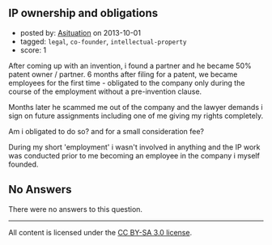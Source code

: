 ## IP ownership and obligations

- posted by: [Asituation](https://stackexchange.com/users/-1/28107-asituation) on 2013-10-01
- tagged: `legal`, `co-founder`, `intellectual-property`
- score: 1

<p>After coming up with an invention, i found a partner and he became 50% patent owner / partner.
6 months after filing for a patent, we became employees for the first time - obligated to the company only during the course of the employment without a pre-invention clause.</p>

<p>Months later he scammed me out of the company and the lawyer demands i sign on future assignments including one of me giving my rights completely.</p>

<p>Am i obligated to do so? and for a small consideration fee?</p>

<p>During my short 'employment' i wasn't involved in anything and the IP work was conducted prior to me becoming an employee in the company i myself founded.</p>


## No Answers

There were no answers to this question.


---

All content is licensed under the [CC BY-SA 3.0 license](https://creativecommons.org/licenses/by-sa/3.0/).
